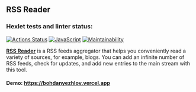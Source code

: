 ## RSS Reader

### Hexlet tests and linter status:
[![Actions Status](https://github.com/Bohdan2241/frontend-project-11/workflows/hexlet-check/badge.svg)](https://github.com/Bohdan2241/frontend-project-11/actions)
[![JavaScript](https://github.com/Bohdan2241/frontend-project-11/actions/workflows/javascript.yml/badge.svg)](https://github.com/Bohdan2241/frontend-project-11/actions/workflows/javascript.yml)
[![Maintainability](https://api.codeclimate.com/v1/badges/2bb15555313067c90a46/maintainability)](https://codeclimate.com/github/Bohdan2241/frontend-project-11/maintainability)

[**RSS Reader**](https://bohdanyezhlov.vercel.app/) is a RSS feeds aggregator that helps you conveniently read a variety of sources, for example, blogs. You can add an infinite number of RSS feeds, check for updates, and add new entries to the main stream with this tool.

#### Demo: https://bohdanyezhlov.vercel.app
